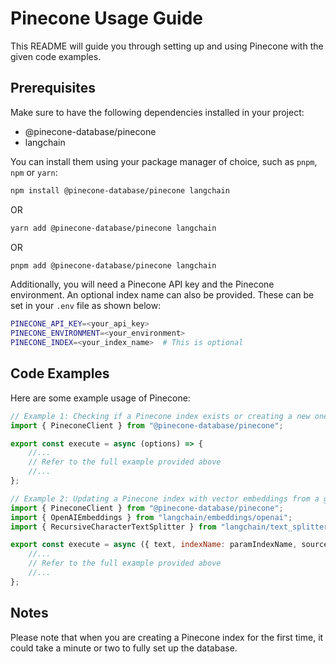 # Pinecone Usage Guide

This README will guide you through setting up and using Pinecone with the given code examples. 

## Prerequisites

Make sure to have the following dependencies installed in your project:

- @pinecone-database/pinecone
- langchain

You can install them using your package manager of choice, such as `pnpm`, `npm` or `yarn`:

```bash
npm install @pinecone-database/pinecone langchain
```
OR
```bash
yarn add @pinecone-database/pinecone langchain
```
OR
```bash
pnpm add @pinecone-database/pinecone langchain
```

Additionally, you will need a Pinecone API key and the Pinecone environment. An optional index name can also be provided. These can be set in your `.env` file as shown below:

```bash
PINECONE_API_KEY=<your_api_key>
PINECONE_ENVIRONMENT=<your_environment>
PINECONE_INDEX=<your_index_name>  # This is optional
```

## Code Examples

Here are some example usage of Pinecone:

```javascript
// Example 1: Checking if a Pinecone index exists or creating a new one
import { PineconeClient } from "@pinecone-database/pinecone";

export const execute = async (options) => {
    //...
    // Refer to the full example provided above
    //...
};
```

```javascript
// Example 2: Updating a Pinecone index with vector embeddings from a given text
import { PineconeClient } from "@pinecone-database/pinecone";
import { OpenAIEmbeddings } from "langchain/embeddings/openai";
import { RecursiveCharacterTextSplitter } from "langchain/text_splitter";

export const execute = async ({ text, indexName: paramIndexName, source }) => {
    //...
    // Refer to the full example provided above
    //...
};
```

## Notes

Please note that when you are creating a Pinecone index for the first time, it could take a minute or two to fully set up the database.
